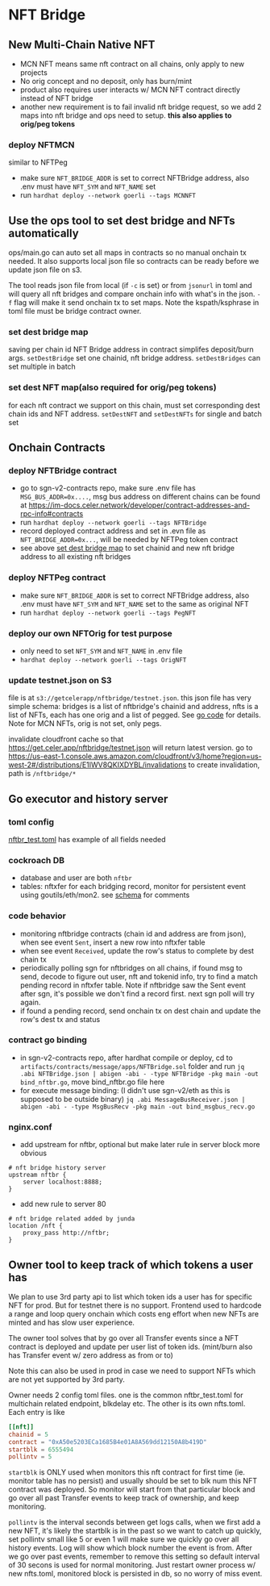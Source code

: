 # NFT Bridge
## New Multi-Chain Native NFT
- MCN NFT means same nft contract on all chains, only apply to new projects
- No orig concept and no deposit, only has burn/mint
- product also requires user interacts w/ MCN NFT contract directly instead of NFT bridge
- another new requirement is to fail invalid nft bridge request, so we add 2 maps into nft bridge and ops need to setup. **this also applies to orig/peg tokens**

### deploy NFTMCN
similar to NFTPeg
- make sure `NFT_BRIDGE_ADDR` is set to correct NFTBridge address, also .env must have `NFT_SYM` and `NFT_NAME` set
- run `hardhat deploy --network goerli --tags MCNNFT`

## Use the ops tool to set dest bridge and NFTs automatically
ops/main.go can auto set all maps in contracts so no manual onchain tx needed. It also supports local json file so contracts can be ready before we update json file on s3.

The tool reads json file from local (if `-c` is set) or from `jsonurl` in toml and will query all nft bridges and compare onchain info with what's in the json. `-f` flag will make it send onchain tx to set maps. Note the kspath/ksphrase in toml file must be bridge contract owner.

### set dest bridge map
saving per chain id NFT Bridge address in contract simplifes deposit/burn args.
`setDestBridge` set one chainid, nft bridge address. `setDestBridges` can set multiple in batch

### set dest NFT map(also required for orig/peg tokens)
for each nft contract we support on this chain, must set corresponding dest chain ids and NFT address.
`setDestNFT` and `setDestNFTs` for single and batch set

## Onchain Contracts
### deploy NFTBridge contract
- go to sgn-v2-contracts repo, make sure .env file has `MSG_BUS_ADDR=0x....`, msg bus address on different chains can be found at https://im-docs.celer.network/developer/contract-addresses-and-rpc-info#contracts
- run `hardhat deploy --network goerli --tags NFTBridge`
- record deployed contract address and set in .evn file as `NFT_BRIDGE_ADDR=0x...`, will be needed by NFTPeg token contract
- see above [set dest bridge map](#set-dest-bridge-map) to set chainid and new nft bridge address to all existing nft bridges

### deploy NFTPeg contract
- make sure `NFT_BRIDGE_ADDR` is set to correct NFTBridge address, also .env must have `NFT_SYM` and `NFT_NAME` set to the same as original NFT
- run `hardhat deploy --network goerli --tags PegNFT`

### deploy our own NFTOrig for test purpose
- only need to set `NFT_SYM` and `NFT_NAME` in .env file
- `hardhat deploy --network goerli --tags OrigNFT`

### update testnet.json on S3
file is at `s3://getcelerapp/nftbridge/testnet.json`. this json file has very simple schema: bridges is a list of nftbridge's chainid and address, nfts is a list of NFTs, each has one orig and a list of pegged. See [go code](./cfg.go#L53) for details. Note for MCN NFTs, orig is not set, only pegs.

invalidate cloudfront cache so that https://get.celer.app/nftbridge/testnet.json will return latest version. go to https://us-east-1.console.aws.amazon.com/cloudfront/v3/home?region=us-west-2#/distributions/E1IWV8QKIXDYBL/invalidations to create invalidation, path is `/nftbridge/*`

## Go executor and history server
### toml config
[nftbr_test.toml](./nftbr_test.toml) has example of all fields needed

### cockroach DB
- database and user are both `nftbr`
- tables: nftxfer for each bridging record, monitor for persistent event using goutils/eth/mon2. see [schema](./dal/schema.sql) for comments

### code behavior
- monitoring nftbridge contracts (chain id and address are from json), when see event `Sent`, insert a new row into nftxfer table
- when see event `Received`, update the row's status to complete by dest chain tx
- periodically polling sgn for nftbridges on all chains, if found msg to send, decode to figure out user, nft and tokenid info, try to find a match pending record in nftxfer table. Note if nftbridge saw the Sent event after sgn, it's possible we don't find a record first. next sgn poll will try again.
- if found a pending record, send onchain tx on dest chain and update the row's dest tx and status

### contract go binding
- in sgn-v2-contracts repo, after hardhat compile or deploy, cd to `artifacts/contracts/message/apps/NFTBridge.sol` folder and run
`jq .abi NFTBridge.json | abigen -abi - -type NFTBridge -pkg main -out bind_nftbr.go`, move bind_nftbr.go file here
- for execute message binding: (I didn't use sgn-v2/eth as this is supposed to be outside binary)
`jq .abi MessageBusReceiver.json | abigen -abi - -type MsgBusRecv -pkg main -out bind_msgbus_recv.go`

### nginx.conf
- add upstream for nftbr, optional but make later rule in server block more obvious
```
# nft bridge history server
upstream nftbr {
    server localhost:8888;
}    
```
- add new rule to server 80
```
# nft bridge related added by junda
location /nft {
    proxy_pass http://nftbr;
}
```

## Owner tool to keep track of which tokens a user has
We plan to use 3rd party api to list which token ids a user has for specific NFT for prod. But for testnet there is no support. Frontend used to hardcode a range and loop query onchain which costs eng effort when new NFTs are minted and has slow user experience.

The owner tool solves that by go over all Transfer events since a NFT contract is deployed and update per user list of token ids. (mint/burn also has Transfer event w/ zero address as from or to)

Note this can also be used in prod in case we need to support NFTs which are not yet supported by 3rd party.

Owner needs 2 config toml files. one is the common nftbr_test.toml for multichain related endpoint, blkdelay etc. The other is its own nfts.toml. Each entry is like
```toml
[[nft]]
chainid = 5
contract = "0xA50e5203ECa1685B4e01A8A569dd12150A8b419D"
startblk = 6555494
pollintv = 5
```
`startblk` is ONLY used when monitors this nft contract for first time (ie. monitor table has no persist) and usually should be set to blk num this NFT contract was deployed. So monitor will start from that particular block and go over all past Transfer events to keep track of ownership, and keep monitoring.

`pollintv` is the interval seconds between get logs calls, when we first add a new NFT, it's likely the startblk is in the past so we want to catch up quickly, set pollintv small like 5 or even 1 will make sure we quickly go over all history events. Log will show which block number the event is from. After we go over past events, remember to remove this setting so default interval of 30 secons is used for normal monitoring. Just restart owner process w/ new nfts.toml, monitored block is persisted in db, so no worry of miss event.